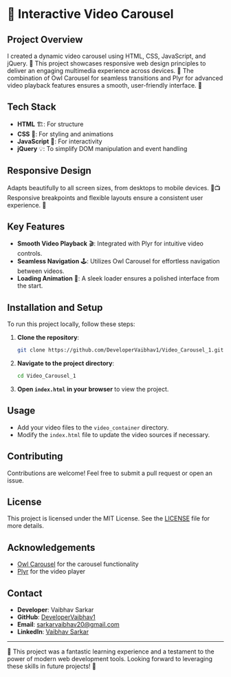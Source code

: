 # 🎥 Interactive Video Carousel

## Project Overview
I created a dynamic video carousel using HTML, CSS, JavaScript, and jQuery. 🌟 This project showcases responsive web design principles to deliver an engaging multimedia experience across devices. 📱 The combination of Owl Carousel for seamless transitions and Plyr for advanced video playback features ensures a smooth, user-friendly interface. 🎉

## Tech Stack
- **HTML** 🏗️: For structure
- **CSS** 🎨: For styling and animations
- **JavaScript** 🤖: For interactivity
- **jQuery** 💡: To simplify DOM manipulation and event handling

## Responsive Design
Adapts beautifully to all screen sizes, from desktops to mobile devices. 📱📺 Responsive breakpoints and flexible layouts ensure a consistent user experience. 📏

## Key Features
- **Smooth Video Playback** 🎬: Integrated with Plyr for intuitive video controls.
- **Seamless Navigation** 🕹️: Utilizes Owl Carousel for effortless navigation between videos.
- **Loading Animation** 🔄: A sleek loader ensures a polished interface from the start.

## Installation and Setup
To run this project locally, follow these steps:

1. **Clone the repository**:
    ```bash
    git clone https://github.com/DeveloperVaibhav1/Video_Carousel_1.git
    ```

2. **Navigate to the project directory**:
    ```bash
    cd Video_Carousel_1
    ```

3. **Open `index.html` in your browser** to view the project.

## Usage
- Add your video files to the `video_container` directory.
- Modify the `index.html` file to update the video sources if necessary.

## Contributing
Contributions are welcome! Feel free to submit a pull request or open an issue.

## License
This project is licensed under the MIT License. See the [LICENSE](LICENSE) file for more details.

## Acknowledgements
- [Owl Carousel](https://owlcarousel2.github.io/OwlCarousel2/) for the carousel functionality
- [Plyr](https://plyr.io/) for the video player

## Contact
- **Developer**: Vaibhav Sarkar
- **GitHub**: [DeveloperVaibhav1](https://github.com/DeveloperVaibhav1)
- **Email**: sarkarvaibhav20@gmail.com
- **LinkedIn**: [Vaibhav Sarkar](https://www.linkedin.com/in/vaibhav-sarkar/)

---

🚀 This project was a fantastic learning experience and a testament to the power of modern web development tools. Looking forward to leveraging these skills in future projects! 🌟
